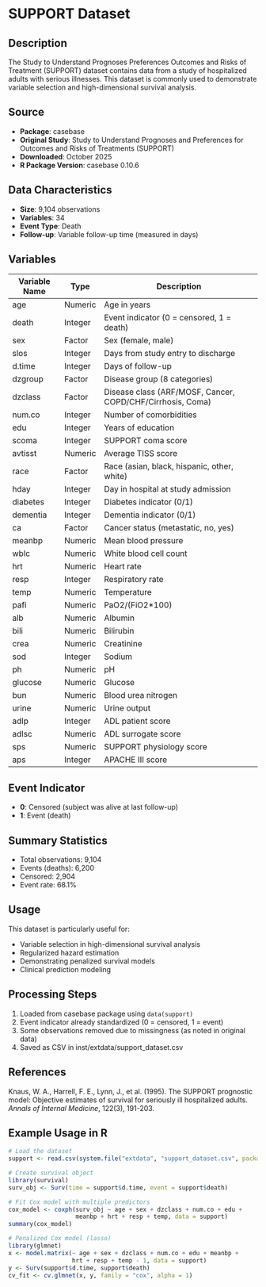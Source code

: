 # SUPPORT Dataset

## Description

The Study to Understand Prognoses Preferences Outcomes and Risks of Treatment (SUPPORT) dataset contains data from a study of hospitalized adults with serious illnesses. This dataset is commonly used to demonstrate variable selection and high-dimensional survival analysis.

## Source

- **Package**: casebase
- **Original Study**: Study to Understand Prognoses and Preferences for Outcomes and Risks of Treatments (SUPPORT)
- **Downloaded**: October 2025
- **R Package Version**: casebase 0.10.6

## Data Characteristics

- **Size**: 9,104 observations
- **Variables**: 34
- **Event Type**: Death
- **Follow-up**: Variable follow-up time (measured in days)

## Variables

| Variable Name | Type    | Description                                          |
|--------------|---------|------------------------------------------------------|
| age          | Numeric | Age in years                                         |
| death        | Integer | Event indicator (0 = censored, 1 = death)            |
| sex          | Factor  | Sex (female, male)                                   |
| slos         | Integer | Days from study entry to discharge                   |
| d.time       | Integer | Days of follow-up                                    |
| dzgroup      | Factor  | Disease group (8 categories)                         |
| dzclass      | Factor  | Disease class (ARF/MOSF, Cancer, COPD/CHF/Cirrhosis, Coma) |
| num.co       | Integer | Number of comorbidities                              |
| edu          | Integer | Years of education                                   |
| scoma        | Integer | SUPPORT coma score                                   |
| avtisst      | Numeric | Average TISS score                                   |
| race         | Factor  | Race (asian, black, hispanic, other, white)          |
| hday         | Integer | Day in hospital at study admission                   |
| diabetes     | Integer | Diabetes indicator (0/1)                             |
| dementia     | Integer | Dementia indicator (0/1)                             |
| ca           | Factor  | Cancer status (metastatic, no, yes)                  |
| meanbp       | Numeric | Mean blood pressure                                  |
| wblc         | Numeric | White blood cell count                               |
| hrt          | Numeric | Heart rate                                           |
| resp         | Integer | Respiratory rate                                     |
| temp         | Numeric | Temperature                                          |
| pafi         | Numeric | PaO2/(FiO2*100)                                      |
| alb          | Numeric | Albumin                                              |
| bili         | Numeric | Bilirubin                                            |
| crea         | Numeric | Creatinine                                           |
| sod          | Integer | Sodium                                               |
| ph           | Numeric | pH                                                   |
| glucose      | Numeric | Glucose                                              |
| bun          | Numeric | Blood urea nitrogen                                  |
| urine        | Numeric | Urine output                                         |
| adlp         | Integer | ADL patient score                                    |
| adlsc        | Numeric | ADL surrogate score                                  |
| sps          | Numeric | SUPPORT physiology score                             |
| aps          | Integer | APACHE III score                                     |

## Event Indicator

- **0**: Censored (subject was alive at last follow-up)
- **1**: Event (death)

## Summary Statistics

- Total observations: 9,104
- Events (deaths): 6,200
- Censored: 2,904
- Event rate: 68.1%

## Usage

This dataset is particularly useful for:
- Variable selection in high-dimensional survival analysis
- Regularized hazard estimation
- Demonstrating penalized survival models
- Clinical prediction modeling

## Processing Steps

1. Loaded from casebase package using `data(support)`
2. Event indicator already standardized (0 = censored, 1 = event)
3. Some observations removed due to missingness (as noted in original data)
4. Saved as CSV in inst/extdata/support_dataset.csv

## References

Knaus, W. A., Harrell, F. E., Lynn, J., et al. (1995). The SUPPORT prognostic model: Objective estimates of survival for seriously ill hospitalized adults. *Annals of Internal Medicine*, 122(3), 191-203.

## Example Usage in R

```r
# Load the dataset
support <- read.csv(system.file("extdata", "support_dataset.csv", package = "ml4time2event"))

# Create survival object
library(survival)
surv_obj <- Surv(time = support$d.time, event = support$death)

# Fit Cox model with multiple predictors
cox_model <- coxph(surv_obj ~ age + sex + dzclass + num.co + edu +
                   meanbp + hrt + resp + temp, data = support)
summary(cox_model)

# Penalized Cox model (lasso)
library(glmnet)
x <- model.matrix(~ age + sex + dzclass + num.co + edu + meanbp +
                  hrt + resp + temp - 1, data = support)
y <- Surv(support$d.time, support$death)
cv_fit <- cv.glmnet(x, y, family = "cox", alpha = 1)
```
